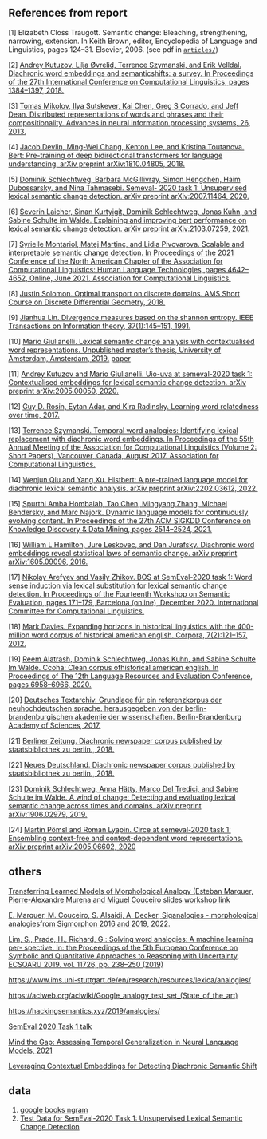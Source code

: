 ## References from report
[1] Elizabeth Closs Traugott. Semantic change: Bleaching, strengthening, narrowing, extension. In Keith Brown, editor, Encyclopedia of Language and Linguistics, pages 124–31. Elsevier, 2006. (see pdf in [`articles/`](/articles/))

[2] [Andrey Kutuzov, Lilja Øvrelid, Terrence Szymanski, and Erik Velldal. Diachronic word embeddings and semanticshifts: a survey. In Proceedings of the 27th International Conference on Computational Linguistics, pages 1384–1397, 2018.](https://arxiv.org/pdf/1806.03537.pdf)

[3] [Tomas Mikolov, Ilya Sutskever, Kai Chen, Greg S Corrado, and Jeff Dean. Distributed representations of words and phrases and their compositionality. Advances in neural information processing systems, 26, 2013.](https://proceedings.neurips.cc/paper/2013/file/9aa42b31882ec039965f3c4923ce901b-Paper.pdf)

[4] [Jacob Devlin, Ming-Wei Chang, Kenton Lee, and Kristina Toutanova. Bert: Pre-training of deep bidirectional transformers for language understanding. arXiv preprint arXiv:1810.04805, 2018.](https://arxiv.org/pdf/1810.04805.pdf&usg=ALkJrhhzxlCL6yTht2BRmH9atgvKFxHsxQ)

[5] [Dominik Schlechtweg, Barbara McGillivray, Simon Hengchen, Haim Dubossarsky, and Nina Tahmasebi. Semeval- 2020 task 1: Unsupervised lexical semantic change detection. arXiv preprint arXiv:2007.11464, 2020.](https://aclanthology.org/2020.semeval-1.1.pdf) 

[6] [Severin Laicher, Sinan Kurtyigit, Dominik Schlechtweg, Jonas Kuhn, and Sabine Schulte im Walde. Explaining and improving bert performance on lexical semantic change detection. arXiv preprint arXiv:2103.07259, 2021.](https://aclanthology.org/2021.eacl-srw.pdf#page=204)

[7] [Syrielle Montariol, Matej Martinc, and Lidia Pivovarova. Scalable and interpretable semantic change detection. In Proceedings of the 2021 Conference of the North American Chapter of the Association for Computational Linguistics: Human Language Technologies, pages 4642–4652, Online, June 2021. Association for Computational Linguistics.](https://aclanthology.org/2021.naacl-main.369.pdf)

[8] [Justin Solomon. Optimal transport on discrete domains. AMS Short Course on Discrete Differential Geometry, 2018.](https://www.ams.org/meetings/shortcourse/optimal_transport.pdf)

[9] [Jianhua Lin. Divergence measures based on the shannon entropy. IEEE Transactions on Information theory, 37(1):145–151, 1991.](http://sansan.phy.ncu.edu.tw/~hclee/ref/Lin_divergenceIEEE91.pdf)

[10] [Mario Giulianelli. Lexical semantic change analysis with contextualised word representations. Unpublished master’s thesis, University of Amsterdam, Amsterdam, 2019.](https://glnmario.github.io/mscthesis.pdf) [<ins>paper</ins>](https://aclanthology.org/2020.acl-main.365.pdf)

[11] [Andrey Kutuzov and Mario Giulianelli. Uio-uva at semeval-2020 task 1: Contextualised embeddings for lexical semantic change detection. arXiv preprint arXiv:2005.00050, 2020.](https://aclanthology.org/2020.semeval-1.14.pdf)

[12] [Guy D. Rosin, Eytan Adar, and Kira Radinsky. Learning word relatedness over time, 2017.](http://aclanthology.lst.uni-saarland.de/D17-1121.pdf)

[13] [Terrence Szymanski. Temporal word analogies: Identifying lexical replacement with diachronic word embeddings. In Proceedings of the 55th Annual Meeting of the Association for Computational Linguistics (Volume 2: Short Papers), Vancouver, Canada, August 2017. Association for Computational Linguistics.](https://aclanthology.org/P17-2071.pdf)

[14] [Wenjun Qiu and Yang Xu. Histbert: A pre-trained language model for diachronic lexical semantic analysis. arXiv preprint arXiv:2202.03612, 2022.](https://arxiv.org/pdf/2202.03612.pdf)

[15] [Spurthi Amba Hombaiah, Tao Chen, Mingyang Zhang, Michael Bendersky, and Marc Najork. Dynamic language models for continuously evolving content. In Proceedings of the 27th ACM SIGKDD Conference on Knowledge Discovery & Data Mining, pages 2514–2524, 2021.](https://dl.acm.org/doi/pdf/10.1145/3447548.3467162)

[16] [William L Hamilton, Jure Leskovec, and Dan Jurafsky. Diachronic word embeddings reveal statistical laws of semantic change. arXiv preprint arXiv:1605.09096, 2016.](https://arxiv.org/pdf/1605.09096.pdf)

[17] [Nikolay Arefyev and Vasily Zhikov. BOS at SemEval-2020 task 1: Word sense induction via lexical substitution for lexical semantic change detection. In Proceedings of the Fourteenth Workshop on Semantic Evaluation, pages 171–179, Barcelona (online), December 2020. International Committee for Computational Linguistics.](https://aclanthology.org/2020.semeval-1.20.pdf)

[18] [Mark Davies. Expanding horizons in historical linguistics with the 400-million word corpus of historical american english. Corpora, 7(2):121–157, 2012.](https://citeseerx.ist.psu.edu/document?repid=rep1&type=pdf&doi=5a004963d2c6c71ffb37cbf28c9bb471d555d2db)

[19] [Reem Alatrash, Dominik Schlechtweg, Jonas Kuhn, and Sabine Schulte Im Walde. Ccoha: Clean corpus ofhistorical american english. In Proceedings of The 12th Language Resources and Evaluation Conference, pages 6958–6966, 2020.](https://aclanthology.org/2020.lrec-1.859.pdf)

[20] [Deutsches Textarchiv. Grundlage für ein referenzkorpus der neuhochdeutschen sprache. herausgegeben von der berlin-brandenburgischen akademie der wissenschaften. Berlin-Brandenburg Academy of Sciences, 2017.](https://www.deutschestextarchiv.de/.)

[21] [Berliner Zeitung. Diachronic newspaper corpus published by staatsbibliothek zu berlin., 2018.](https://zefys.staatsbibliothek-berlin.de/)

[22] [Neues Deutschland. Diachronic newspaper corpus published by staatsbibliothek zu berlin., 2018.](https://zefys.staatsbibliothek-berlin.de/)

[23] [Dominik Schlechtweg, Anna Hätty, Marco Del Tredici, and Sabine Schulte im Walde. A wind of change: Detecting and evaluating lexical semantic change across times and domains. arXiv preprint arXiv:1906.02979, 2019.](https://arxiv.org/pdf/1906.02979.pdf)

[24] [Martin Pömsl and Roman Lyapin. Circe at semeval-2020 task 1: Ensembling context-free and context-dependent word representations. arXiv preprint arXiv:2005.06602, 2020](https://aclanthology.org/2020.semeval-1.21.pdf)

## others
[Transferring Learned Models of Morphological Analogy (Esteban Marquer, Pierre-Alexandre Murena and Miguel Couceiro](https://github.com/pmonnin/ata2022-papers-slides/raw/main/papers/ICCBR_2022_Workshop_paper_71.pdf) [<ins>slides</ins>](https://github.com/pmonnin/ata2022-papers-slides/raw/main/slides/ATA_2022_emarquer.pdf) [<ins>workshop link</ins>](https://iccbr-ata2022.loria.fr/schedule/)

[E. Marquer, M. Couceiro, S. Alsaidi, A. Decker, Siganalogies - morphological analogiesfrom Sigmorphon 2016 and 2019, 2022.](https://hal.inria.fr/hal-03313591/)

[Lim, S., Prade, H., Richard, G.: Solving word analogies: A machine learning per- spective. In: the Proceedings of the 5th European Conference on Symbolic and Quantitative Approaches to Reasoning with Uncertainty, ECSQARU 2019. vol. 11726, pp. 238–250 (2019)](https://link.springer.com/chapter/10.1007/978-3-030-29765-7_20)

https://www.ims.uni-stuttgart.de/en/research/resources/lexica/analogies/

https://aclweb.org/aclwiki/Google_analogy_test_set_(State_of_the_art)

https://hackingsemantics.xyz/2019/analogies/

[SemEval 2020 Task 1 talk](https://underline.io/lecture/6403-semeval-2020-task-1-unsupervised-lexical-semantic-change-detection)

[Mind the Gap: Assessing Temporal Generalization in Neural Language Models, 2021](https://proceedings.neurips.cc/paper/2021/file/f5bf0ba0a17ef18f9607774722f5698c-Paper.pdf)

[Leveraging Contextual Embeddings for Detecting Diachronic Semantic Shift](https://arxiv.org/abs/1912.01072)

## data
1. [google books ngram](https://storage.googleapis.com/books/ngrams/books/datasetsv3.html)
2. [Test Data for SemEval-2020 Task 1: Unsupervised Lexical Semantic Change Detection](https://www.ims.uni-stuttgart.de/en/research/resources/corpora/sem-eval-ulscd/)
